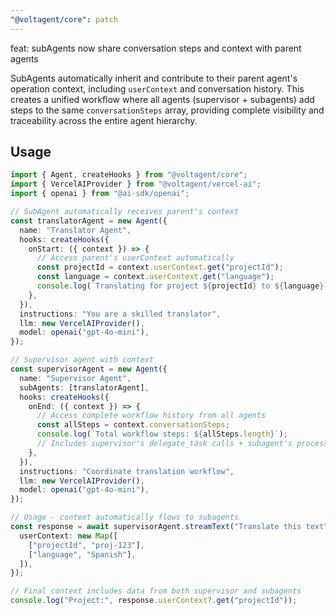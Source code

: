 ```yaml
---
"@voltagent/core": patch
---
```


feat: subAgents now share conversation steps and context with parent agents

SubAgents automatically inherit and contribute to their parent agent's operation context, including `userContext` and conversation history. This creates a unified workflow where all agents (supervisor + subagents) add steps to the same `conversationSteps` array, providing complete visibility and traceability across the entire agent hierarchy.

## Usage

```typescript
import { Agent, createHooks } from "@voltagent/core";
import { VercelAIProvider } from "@voltagent/vercel-ai";
import { openai } from "@ai-sdk/openai";

// SubAgent automatically receives parent's context
const translatorAgent = new Agent({
  name: "Translator Agent",
  hooks: createHooks({
    onStart: ({ context }) => {
      // Access parent's userContext automatically
      const projectId = context.userContext.get("projectId");
      const language = context.userContext.get("language");
      console.log(`Translating for project ${projectId} to ${language}`);
    },
  }),
  instructions: "You are a skilled translator",
  llm: new VercelAIProvider(),
  model: openai("gpt-4o-mini"),
});

// Supervisor agent with context
const supervisorAgent = new Agent({
  name: "Supervisor Agent",
  subAgents: [translatorAgent],
  hooks: createHooks({
    onEnd: ({ context }) => {
      // Access complete workflow history from all agents
      const allSteps = context.conversationSteps;
      console.log(`Total workflow steps: ${allSteps.length}`);
      // Includes supervisor's delegate_task calls + subagent's processing steps
    },
  }),
  instructions: "Coordinate translation workflow",
  llm: new VercelAIProvider(),
  model: openai("gpt-4o-mini"),
});

// Usage - context automatically flows to subagents
const response = await supervisorAgent.streamText("Translate this text", {
  userContext: new Map([
    ["projectId", "proj-123"],
    ["language", "Spanish"],
  ]),
});

// Final context includes data from both supervisor and subagents
console.log("Project:", response.userContext?.get("projectId"));
```
